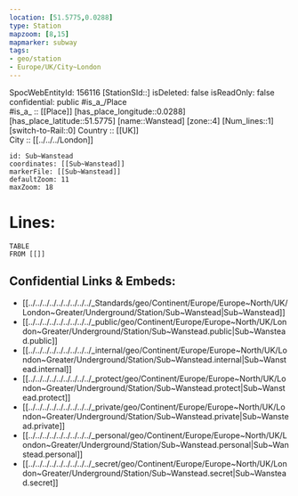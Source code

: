 ```yaml
---
location: [51.5775,0.0288] 
type: Station 
mapzoom: [8,15] 
mapmarker: subway 
tags:
- geo/station
- Europe/UK/City~London
---
```

SpocWebEntityId: 156116
[StationSId::] 
isDeleted: false
isReadOnly: false
confidential: public
#is_a_/Place  
#is_a_ :: [[Place]] 
[has_place_longitude::0.0288] 
[has_place_latitude::51.5775] 
[name::Wanstead] 
[zone::4] 
[Num_lines::1] 
[switch-to-Rail::0] 
Country :: [[UK]]  
City :: [[../../../London]]  


```leaflet
id: Sub~Wanstead
coordinates: [[Sub~Wanstead]] 
markerFile: [[Sub~Wanstead]] 
defaultZoom: 11 
maxZoom: 18
```


# Lines: 
```dataview
TABLE 
FROM [[]] 
```

## Confidential Links & Embeds: 
- [[../../../../../../../../../_Standards/geo/Continent/Europe/Europe~North/UK/London~Greater/Underground/Station/Sub~Wanstead|Sub~Wanstead]] 
- [[../../../../../../../../../_public/geo/Continent/Europe/Europe~North/UK/London~Greater/Underground/Station/Sub~Wanstead.public|Sub~Wanstead.public]] 
- [[../../../../../../../../../_internal/geo/Continent/Europe/Europe~North/UK/London~Greater/Underground/Station/Sub~Wanstead.internal|Sub~Wanstead.internal]] 
- [[../../../../../../../../../_protect/geo/Continent/Europe/Europe~North/UK/London~Greater/Underground/Station/Sub~Wanstead.protect|Sub~Wanstead.protect]] 
- [[../../../../../../../../../_private/geo/Continent/Europe/Europe~North/UK/London~Greater/Underground/Station/Sub~Wanstead.private|Sub~Wanstead.private]] 
- [[../../../../../../../../../_personal/geo/Continent/Europe/Europe~North/UK/London~Greater/Underground/Station/Sub~Wanstead.personal|Sub~Wanstead.personal]] 
- [[../../../../../../../../../_secret/geo/Continent/Europe/Europe~North/UK/London~Greater/Underground/Station/Sub~Wanstead.secret|Sub~Wanstead.secret]] 
